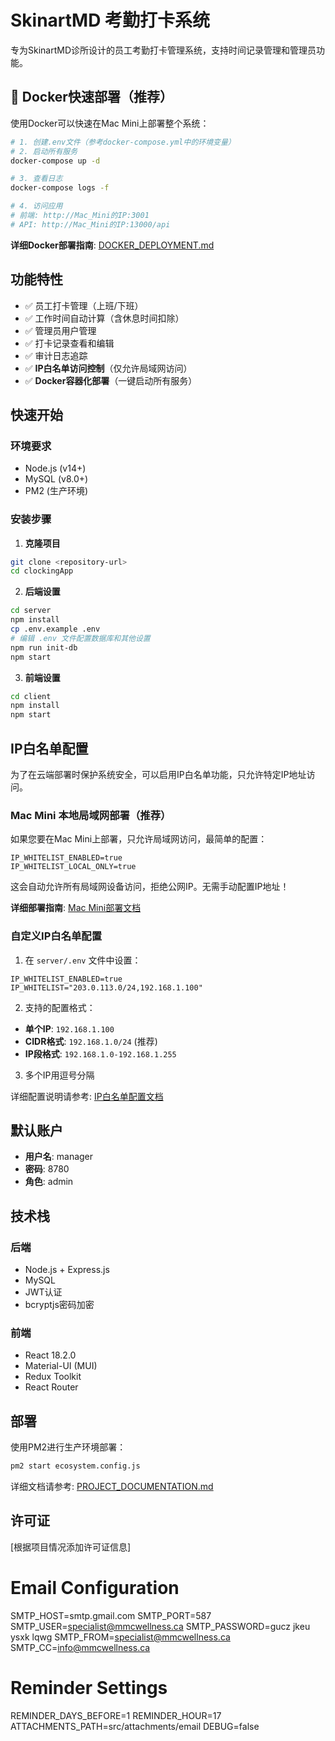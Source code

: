 # SkinartMD 考勤打卡系统

专为SkinartMD诊所设计的员工考勤打卡管理系统，支持时间记录管理和管理员功能。

## 🚀 Docker快速部署（推荐）

使用Docker可以快速在Mac Mini上部署整个系统：

```bash
# 1. 创建.env文件（参考docker-compose.yml中的环境变量）
# 2. 启动所有服务
docker-compose up -d

# 3. 查看日志
docker-compose logs -f

# 4. 访问应用
# 前端: http://Mac_Mini的IP:3001
# API: http://Mac_Mini的IP:13000/api
```

**详细Docker部署指南**: [DOCKER_DEPLOYMENT.md](DOCKER_DEPLOYMENT.md)

## 功能特性

- ✅ 员工打卡管理（上班/下班）
- ✅ 工作时间自动计算（含休息时间扣除）
- ✅ 管理员用户管理
- ✅ 打卡记录查看和编辑
- ✅ 审计日志追踪
- ✅ **IP白名单访问控制**（仅允许局域网访问）
- ✅ **Docker容器化部署**（一键启动所有服务）

## 快速开始

### 环境要求

- Node.js (v14+)
- MySQL (v8.0+)
- PM2 (生产环境)

### 安装步骤

1. **克隆项目**
```bash
git clone <repository-url>
cd clockingApp
```

2. **后端设置**
```bash
cd server
npm install
cp .env.example .env
# 编辑 .env 文件配置数据库和其他设置
npm run init-db
npm start
```

3. **前端设置**
```bash
cd client
npm install
npm start
```

## IP白名单配置

为了在云端部署时保护系统安全，可以启用IP白名单功能，只允许特定IP地址访问。

### Mac Mini 本地局域网部署（推荐）

如果您要在Mac Mini上部署，只允许局域网访问，最简单的配置：

```env
IP_WHITELIST_ENABLED=true
IP_WHITELIST_LOCAL_ONLY=true
```

这会自动允许所有局域网设备访问，拒绝公网IP。无需手动配置IP地址！

**详细部署指南**: [Mac Mini部署文档](server/MAC_MINI_DEPLOYMENT.md)

### 自定义IP白名单配置

1. 在 `server/.env` 文件中设置：
```env
IP_WHITELIST_ENABLED=true
IP_WHITELIST="203.0.113.0/24,192.168.1.100"
```

2. 支持的配置格式：
- **单个IP**: `192.168.1.100`
- **CIDR格式**: `192.168.1.0/24` (推荐)
- **IP段格式**: `192.168.1.0-192.168.1.255`

3. 多个IP用逗号分隔

详细配置说明请参考: [IP白名单配置文档](server/IP_WHITELIST_CONFIG.md)

## 默认账户

- **用户名**: manager
- **密码**: 8780
- **角色**: admin

## 技术栈

### 后端
- Node.js + Express.js
- MySQL
- JWT认证
- bcryptjs密码加密

### 前端
- React 18.2.0
- Material-UI (MUI)
- Redux Toolkit
- React Router

## 部署

使用PM2进行生产环境部署：

```bash
pm2 start ecosystem.config.js
```

详细文档请参考: [PROJECT_DOCUMENTATION.md](PROJECT_DOCUMENTATION.md)

## 许可证

[根据项目情况添加许可证信息]



# Email Configuration
SMTP_HOST=smtp.gmail.com
SMTP_PORT=587
SMTP_USER=specialist@mmcwellness.ca
SMTP_PASSWORD=gucz jkeu ysxk lqwg
SMTP_FROM=specialist@mmcwellness.ca
SMTP_CC=info@mmcwellness.ca

# Reminder Settings
REMINDER_DAYS_BEFORE=1
REMINDER_HOUR=17
ATTACHMENTS_PATH=src/attachments/email
DEBUG=false

